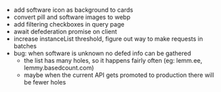 - add software icon as background to cards
- convert pill and software images to webp
- add filtering checkboxes in query page
- await defederation promise on client
- increase instanceList threshold, figure out way to make requests in batches
- bug: when software is unknown no defed info can be gathered
  - the list has many holes, so it happens fairly often (eg: lemm.ee, lemmy.basedcount.com)
  - maybe when the current API gets promoted to production there will be fewer holes